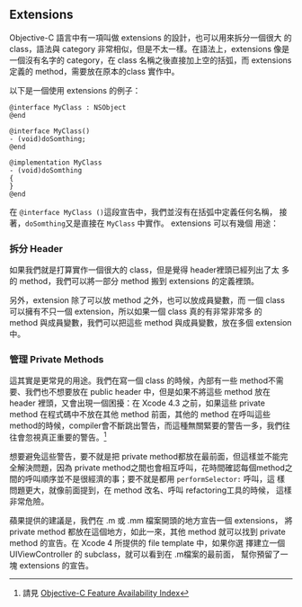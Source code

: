 Extensions
----------

Objective-C 語言中有一項叫做 extensions 的設計，也可以用來拆分一個很大
的class，語法與 category 非常相似，但是不太一樣。在語法上，extensions
像是一個沒有名字的 category，在 class 名稱之後直接加上空的括弧，而
extensions 定義的 method，需要放在原本的class 實作中。

以下是一個使用 extensions 的例子：

``` objc
@interface MyClass : NSObject
@end

@interface MyClass()
- (void)doSomthing;
@end

@implementation MyClass
- (void)doSomthing
{
}
@end
```

在 `@interface MyClass ()`這段宣告中，我們並沒有在括弧中定義任何名稱，
接著，`doSomthing`又是直接在 `MyClass` 中實作。 extensions 可以有幾個
用途：

### 拆分 Header

如果我們就是打算實作一個很大的 class，但是覺得 header裡頭已經列出了太
多的 method，我們可以將一部分 method 搬到 extensions 的定義裡頭。

另外，extension 除了可以放 method 之外，也可以放成員變數，而 一個
class 可以擁有不只一個 extension，所以如果一個 class 真的有非常非常多
的 method 與成員變數，我們可以把這些 method 與成員變數，放在多個
extension 中。

### 管理 Private Methods

這其實是更常見的用途。我們在寫一個 class 的時候，內部有一些 method不需
要、我們也不想要放在 public header 中，但是如果不將這些 method 放在
header 裡頭，又會出現一個困擾：在 Xcode 4.3 之前，如果這些 private
method 在程式碼中不放在其他 method 前面，其他的 method 在呼叫這些
method的時候，compiler會不斷跳出警告，而這種無關緊要的警告一多，我們往
往會忽視真正重要的警告。[^1]

想要避免這些警告，要不就是把 private method都放在最前面，但這樣並不能完
全解決問題，因為 private method之間也會相互呼叫，花時間確認每個method之
間的呼叫順序並不是很經濟的事；要不就是都用 `performSelector:` 呼叫，這
樣問題更大，就像前面提到，在 method 改名、呼叫 refactoring工具的時候，
這樣非常危險。

蘋果提供的建議是，我們在 .m 或 .mm 檔案開頭的地方宣告一個 extensions，
將private method 都放在這個地方，如此一來，其他 method 就可以找到
private method 的宣告。在 Xcode 4 所提供的 file template 中，如果你選
擇建立一個 UIViewController 的 subclass，就可以看到在 .m檔案的最前面，
幫你預留了一塊 extensions 的宣告。

[^1]: 請見 [Objective-C Feature Availability Index](https://developer.apple.com/library/ios/#releasenotes/ObjectiveC/ObjCAvailabilityIndex/)
